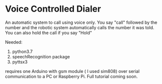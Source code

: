 # Voice Controlled Dialer
An automatic system to call using voice only. You say "call" followed by the number and the robotic system automatically calls the number it was told. You can also hold the call if you say "Hold"

 Needed:
 1. python3.7
 2. speechRecognition package
 3. pyttsx3
 
 requires one Arduino with gsm module ( I used sim808) over serial communication to a PC or Raspberry Pi. 
 Full tutorial coming soon.
